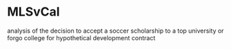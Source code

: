 # MLSvCal
analysis of the decision to accept a soccer scholarship to a top university or forgo college for hypothetical development contract
